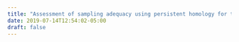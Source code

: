 ```yaml
---
title: "Assessment of sampling adequacy using persistent homology for the evaluation of heterogeneity in 3D histology acquired through inverted selective plane illumination microscopy (iSPIM)"
date: 2019-07-14T12:54:02-05:00
draft: false 
---
```


